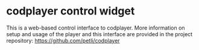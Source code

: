 
codplayer control widget
========================

This is a web-based control interface to codplayer.  More information
on setup and usage of the player and this interface are provided in
the project repository: https://github.com/petli/codplayer

